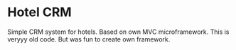 # Hotel CRM
Simple CRM system for hotels. Based on own MVC microframework. This is veryyy old code. But was fun to create own framework.
